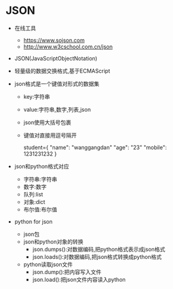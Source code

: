 # JSON
- 在线工具
    - https://www.sojson.com
    - http://www.w3cschool.com.cn/json
- JSON(JavaScriptObjectNotation)
- 轻量级的数据交换格式,基于ECMAScript
- json格式是一个键值对形式的数据集
    - key:字符串
    - value:字符串,数字,列表,json
    - json使用大括号包裹
    - 键值对直接用逗号隔开
        
        student={
            "name": "wanggangdan"
            "age": "23"
            "mobile": 1231231232
            }

- json和python格式对应
    - 字符串:字符串
    - 数字:数字
    - 队列:list
    - 对象:dict
    - 布尔值:布尔值  
- python for json
    - json包
    - json和python对象的转换
        - json.dumps():对数据编码,把python格式表示成json格式
        - json.loads():对数据编码,把json格式转换成python格式
    - python读取json文件
        - json.dump():把内容写入文件
        - json.load():把json文件内容读入python               